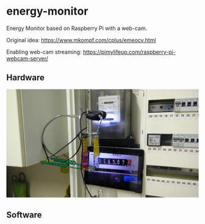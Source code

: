 # energy-monitor
Energy Monitor based on Raspberry Pi with a web-cam.

Original idea:
 https://www.mkompf.com/cplus/emeocv.html

Enabling web-cam streaming:
 https://pimylifeup.com/raspberry-pi-webcam-server/

## Hardware
![](images/IMG_20170515_231615.jpg)

## Software

